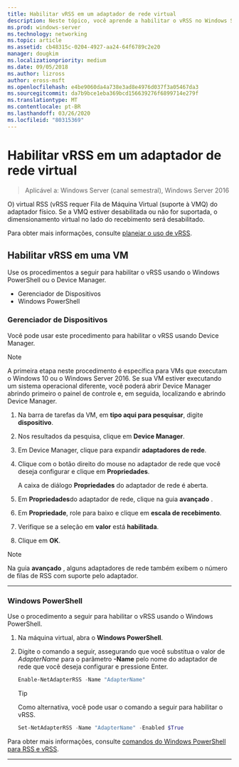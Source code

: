 ```yaml
---
title: Habilitar vRSS em um adaptador de rede virtual
description: Neste tópico, você aprende a habilitar o vRSS no Windows Server usando o Device Manager ou o Windows PowerShell.
ms.prod: windows-server
ms.technology: networking
ms.topic: article
ms.assetid: cb48315c-0204-4927-aa24-64f6789c2e20
manager: dougkim
ms.localizationpriority: medium
ms.date: 09/05/2018
ms.author: lizross
author: eross-msft
ms.openlocfilehash: e4be9060da4a738e3ad8e4976d037f3a05467da3
ms.sourcegitcommit: da7b9bce1eba369bcd156639276f6899714e279f
ms.translationtype: MT
ms.contentlocale: pt-BR
ms.lasthandoff: 03/26/2020
ms.locfileid: "80315369"
---
```

# <a name="enable-vrss-on-a-virtual-network-adapter"></a>Habilitar vRSS em um adaptador de rede virtual

>Aplicável a: Windows Server (canal semestral), Windows Server 2016

O\) virtual RSS \(vRSS requer Fila de Máquina Virtual \(suporte à VMQ\) do adaptador físico. Se a VMQ estiver desabilitada ou não for suportada, o dimensionamento virtual no lado do recebimento será desabilitado. 

Para obter mais informações, consulte [planejar o uso de vRSS](vrss-plan.md).

## <a name="enable-vrss-on-a-vm"></a>Habilitar vRSS em uma VM
 
Use os procedimentos a seguir para habilitar o vRSS usando o Windows PowerShell ou o Device Manager.

-   Gerenciador de Dispositivos
-   Windows PowerShell
  
### <a name="device-manager"></a>Gerenciador de Dispositivos

Você pode usar este procedimento para habilitar o vRSS usando Device Manager.

>[!NOTE]
>A primeira etapa neste procedimento é específica para VMs que executam o Windows 10 ou o Windows Server 2016. Se sua VM estiver executando um sistema operacional diferente, você poderá abrir Device Manager abrindo primeiro o painel de controle e, em seguida, localizando e abrindo Device Manager.
  
1.  Na barra de tarefas da VM, em **tipo aqui para pesquisar**, digite **dispositivo**. 

2.  Nos resultados da pesquisa, clique em **Device Manager**.

3.  Em Device Manager, clique para expandir **adaptadores de rede**. 

4.  Clique com o botão direito do mouse no adaptador de rede que você deseja configurar e clique em **Propriedades**.<p>A caixa de diálogo **Propriedades** do adaptador de rede é aberta.

5.  Em **Propriedades**do adaptador de rede, clique na guia **avançado** . 

6.  Em **Propriedade**, role para baixo e clique em **escala de recebimento**. 

7.  Verifique se a seleção em **valor** está **habilitada**. 

8.  Clique em **OK**.
  
> [!NOTE]
> Na guia **avançado** , alguns adaptadores de rede também exibem o número de filas de RSS com suporte pelo adaptador.

---

### <a name="windows-powershell"></a>Windows PowerShell

Use o procedimento a seguir para habilitar o vRSS usando o Windows PowerShell.

1. Na máquina virtual, abra o **Windows PowerShell**.

2. Digite o comando a seguir, assegurando que você substitua o valor de *AdapterName* para o parâmetro **-Name** pelo nome do adaptador de rede que você deseja configurar e pressione Enter. 
  
   ```PowerShell
   Enable-NetAdapterRSS -Name "AdapterName"
   ```

   >[!TIP]
   >Como alternativa, você pode usar o comando a seguir para habilitar o vRSS.
   >```PowerShell
   >Set-NetAdapterRSS -Name "AdapterName" -Enabled $True  
   >```

Para obter mais informações, consulte [comandos do Windows PowerShell para RSS e vRSS](vrss-wps.md).

---